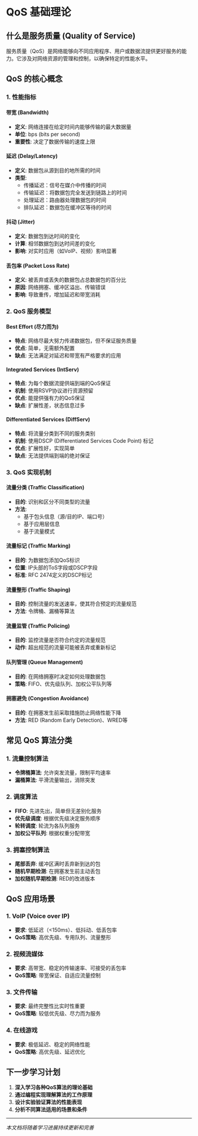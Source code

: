 # QoS 基础理论

## 什么是服务质量 (Quality of Service)

服务质量（QoS）是网络能够向不同应用程序、用户或数据流提供更好服务的能力。它涉及对网络资源的管理和控制，以确保特定的性能水平。

## QoS 的核心概念

### 1. 性能指标

#### 带宽 (Bandwidth)
- **定义**: 网络连接在给定时间内能够传输的最大数据量
- **单位**: bps (bits per second)
- **重要性**: 决定了数据传输的速度上限

#### 延迟 (Delay/Latency)
- **定义**: 数据包从源到目的地所需的时间
- **类型**:
  - 传播延迟：信号在媒介中传播的时间
  - 传输延迟：将数据包完全发送到链路上的时间
  - 处理延迟：路由器处理数据包的时间
  - 排队延迟：数据包在缓冲区等待的时间

#### 抖动 (Jitter)
- **定义**: 数据包到达时间的变化
- **计算**: 相邻数据包到达时间差的变化
- **影响**: 对实时应用（如VoIP、视频）影响显著

#### 丢包率 (Packet Loss Rate)
- **定义**: 被丢弃或丢失的数据包占总数据包的百分比
- **原因**: 网络拥塞、缓冲区溢出、传输错误
- **影响**: 导致重传，增加延迟和带宽消耗

### 2. QoS 服务模型

#### Best Effort (尽力而为)
- **特点**: 网络尽最大努力传递数据包，但不保证服务质量
- **优点**: 简单，无需额外配置
- **缺点**: 无法满足对延迟和带宽有严格要求的应用

#### Integrated Services (IntServ)
- **特点**: 为每个数据流提供端到端的QoS保证
- **机制**: 使用RSVP协议进行资源预留
- **优点**: 能提供强有力的QoS保证
- **缺点**: 扩展性差，状态信息过多

#### Differentiated Services (DiffServ)
- **特点**: 将流量分类到不同的服务类别
- **机制**: 使用DSCP (Differentiated Services Code Point) 标记
- **优点**: 扩展性好，实现简单
- **缺点**: 无法提供端到端的绝对保证

### 3. QoS 实现机制

#### 流量分类 (Traffic Classification)
- **目的**: 识别和区分不同类型的流量
- **方法**: 
  - 基于包头信息（源/目的IP、端口号）
  - 基于应用层信息
  - 基于流量模式

#### 流量标记 (Traffic Marking)
- **目的**: 为数据包添加QoS标识
- **位置**: IP头部的ToS字段或DSCP字段
- **标准**: RFC 2474定义的DSCP标记

#### 流量整形 (Traffic Shaping)
- **目的**: 控制流量的发送速率，使其符合预定的流量规范
- **方法**: 令牌桶、漏桶等算法

#### 流量监管 (Traffic Policing)
- **目的**: 监控流量是否符合约定的流量规范
- **动作**: 超出规范的流量可能被丢弃或重新标记

#### 队列管理 (Queue Management)
- **目的**: 在网络拥塞时决定如何处理数据包
- **策略**: FIFO、优先级队列、加权公平队列等

#### 拥塞避免 (Congestion Avoidance)
- **目的**: 在拥塞发生前采取措施防止网络性能下降
- **方法**: RED (Random Early Detection)、WRED等

## 常见 QoS 算法分类

### 1. 流量控制算法
- **令牌桶算法**: 允许突发流量，限制平均速率
- **漏桶算法**: 平滑流量输出，消除突发

### 2. 调度算法
- **FIFO**: 先进先出，简单但无差别化服务
- **优先级调度**: 根据优先级决定服务顺序
- **轮转调度**: 轮流为各队列服务
- **加权公平队列**: 根据权重分配带宽

### 3. 拥塞控制算法
- **尾部丢弃**: 缓冲区满时丢弃新到达的包
- **随机早期检测**: 在拥塞发生前主动丢包
- **加权随机早期检测**: RED的改进版本

## QoS 应用场景

### 1. VoIP (Voice over IP)
- **要求**: 低延迟（<150ms）、低抖动、低丢包率
- **QoS策略**: 高优先级、专用队列、流量整形

### 2. 视频流媒体
- **要求**: 高带宽、稳定的传输速率、可接受的丢包率
- **QoS策略**: 带宽保证、自适应流量控制

### 3. 文件传输
- **要求**: 最终完整性比实时性重要
- **QoS策略**: 较低优先级、尽力而为服务

### 4. 在线游戏
- **要求**: 极低延迟、稳定的网络性能
- **QoS策略**: 高优先级、延迟优化

## 下一步学习计划

1. **深入学习各种QoS算法的理论基础**
2. **通过编程实现理解算法的工作原理**
3. **设计实验验证算法的性能表现**
4. **分析不同算法适用的场景和条件**

---

*本文档将随着学习进展持续更新和完善*

